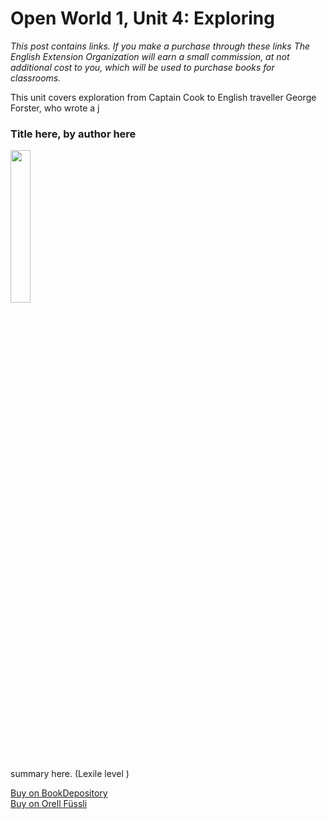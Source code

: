 
# Open World 1, Unit 4: Exploring
*This post contains links. If you make a purchase through these links The English Extension Organization will earn a small commission, at not additional cost to you, which will be used to purchase books for classrooms.* 

This unit covers exploration from Captain Cook to English traveller George Forster, who wrote a j

 ### Title here, by author here

<img src="imgurlinkhere.png" width="25%" />

summary here.  (Lexile level       )

<a href="bookdepository link here" rel="nofollow"> Buy on BookDepository</a>  
<a href="orell fussli link here" rel="nofollow">Buy on Orell Füssli</a> 

<!--stackedit_data:
eyJoaXN0b3J5IjpbNDM2MjcwNDM5LDE0NzE0MjE4NTcsNjE0NT
cxOTQ2LC0yMDczOTIyNjM1XX0=
-->
